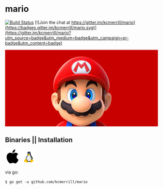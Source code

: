 # mario

[![Build Status](https://travis-ci.org/kcmerrill/mario.svg?branch=master)](https://travis-ci.org/kcmerrill/mario) [![Join the chat at https://gitter.im/kcmerrill/mario](https://badges.gitter.im/kcmerrill/mario.svg)](https://gitter.im/kcmerrill/mario?utm_source=badge&utm_medium=badge&utm_campaign=pr-badge&utm_content=badge)

![Mario](assets/itsmemario.jpg "Mario")

## Binaries || Installation

[![MacOSX](https://raw.githubusercontent.com/kcmerrill/go-dist/master/assets/apple_logo.png "Mac OSX")](http://go-dist.kcmerrill.com/kcmerrill/mario/mac/amd64) [![Linux](https://raw.githubusercontent.com/kcmerrill/go-dist/master/assets/linux_logo.png "Linux")](http://go-dist.kcmerrill.com/kcmerrill/mario/linux/amd64)

via go:

`$ go get -u github.com/kcmerrill/mario`
